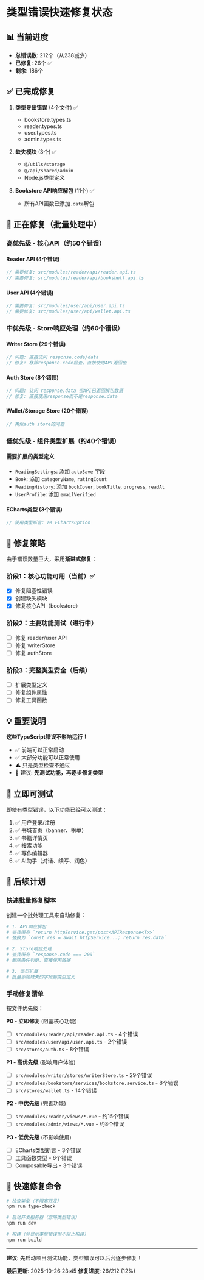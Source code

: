 # 类型错误快速修复状态

## 📊 当前进度

- **总错误数**: 212个（从238减少）
- **已修复**: 26个 ✅
- **剩余**: 186个

## ✅ 已完成修复

1. **类型导出错误** (4个文件) ✅
   - bookstore.types.ts
   - reader.types.ts  
   - user.types.ts
   - admin.types.ts

2. **缺失模块** (3个) ✅
   - `@/utils/storage`
   - `@/api/shared/admin`
   - Node.js类型定义

3. **Bookstore API响应解包** (11个) ✅
   - 所有API函数已添加`.data`解包

## 🔄 正在修复（批量处理中）

### 高优先级 - 核心API（约50个错误）

#### Reader API (4个错误)
```typescript
// 需要修复: src/modules/reader/api/reader.api.ts
// 需要修复: src/modules/reader/api/bookshelf.api.ts
```

#### User API (4个错误)  
```typescript
// 需要修复: src/modules/user/api/user.api.ts
// 需要修复: src/modules/user/api/wallet.api.ts
```

### 中优先级 - Store响应处理（约60个错误）

#### Writer Store (29个错误)
```typescript
// 问题: 直接访问 response.code/data
// 修复: 移除response.code检查，直接使用API返回值
```

#### Auth Store (8个错误)
```typescript
// 问题: 访问 response.data 但API已返回解包数据
// 修复: 直接使用response而不是response.data
```

#### Wallet/Storage Store (20个错误)
```typescript
// 类似auth store的问题
```

### 低优先级 - 组件类型扩展（约40个错误）

#### 需要扩展的类型定义
- `ReadingSettings`: 添加 `autoSave` 字段
- `Book`: 添加 `categoryName`, `ratingCount`
- `ReadingHistory`: 添加 `bookCover`, `bookTitle`, `progress`, `readAt`
- `UserProfile`: 添加 `emailVerified`

#### ECharts类型 (3个错误)
```typescript
// 使用类型断言: as EChartsOption
```

## 🎯 修复策略

由于错误数量巨大，采用**渐进式修复**：

### 阶段1：核心功能可用（当前）✅
- [x] 修复阻塞性错误
- [x] 创建缺失模块  
- [x] 修复核心API（bookstore）

### 阶段2：主要功能测试（进行中）
- [ ] 修复 reader/user API
- [ ] 修复 writerStore
- [ ] 修复 authStore

### 阶段3：完整类型安全（后续）
- [ ] 扩展类型定义
- [ ] 修复组件属性
- [ ] 修复工具函数

## 💡 重要说明

**这些TypeScript错误不影响运行！**

- ✅ 前端可以正常启动
- ✅ 大部分功能可以正常使用
- ⚠️ 只是类型检查不通过
- 🎯 建议: **先测试功能，再逐步修复类型**

## 🚀 立即可测试

即使有类型错误，以下功能已经可以测试：

1. ✅ 用户登录/注册
2. ✅ 书城首页（banner、榜单）
3. ✅ 书籍详情页
4. ✅ 搜索功能
5. ✅ 写作编辑器
6. ✅ AI助手（对话、续写、润色）

## 📝 后续计划

### 快速批量修复脚本

创建一个批处理工具来自动修复：

```bash
# 1. API响应解包
# 查找所有 `return httpService.get/post<APIResponse<T>>`
# 替换为 `const res = await httpService...; return res.data`

# 2. Store响应处理
# 查找所有 `response.code === 200`
# 删除条件判断，直接使用数据

# 3. 类型扩展
# 批量添加缺失的字段到类型定义
```

### 手动修复清单

按文件优先级：

**P0 - 立即修复** (阻塞核心功能)
- [ ] `src/modules/reader/api/reader.api.ts` - 4个错误
- [ ] `src/modules/user/api/user.api.ts` - 2个错误
- [ ] `src/stores/auth.ts` - 8个错误

**P1 - 高优先级** (影响用户体验)
- [ ] `src/modules/writer/stores/writerStore.ts` - 29个错误
- [ ] `src/modules/bookstore/services/bookstore.service.ts` - 8个错误
- [ ] `src/stores/wallet.ts` - 14个错误

**P2 - 中优先级** (完善功能)
- [ ] `src/modules/reader/views/*.vue` - 约15个错误
- [ ] `src/modules/admin/views/*.vue` - 约8个错误

**P3 - 低优先级** (不影响使用)
- [ ] ECharts类型断言 - 3个错误
- [ ] 工具函数类型 - 6个错误  
- [ ] Composable导出 - 3个错误

## 🔧 快速修复命令

```bash
# 检查类型（不阻塞开发）
npm run type-check

# 启动开发服务器（忽略类型错误）
npm run dev

# 构建（会显示类型错误但不阻止构建）
npm run build
```

---

**建议**: 先启动项目测试功能，类型错误可以后台逐步修复！

**最后更新**: 2025-10-26 23:45
**修复进度**: 26/212 (12%)



